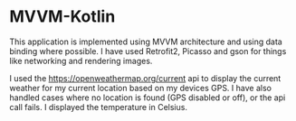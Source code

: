 # MVVM-Kotlin
This application is implemented using MVVM architecture and using data binding where possible. I have used Retrofit2, Picasso and gson for things like networking and rendering images.

I used the https://openweathermap.org/current api to display the current weather for my current location based on my devices GPS. I have also handled cases where no location is found (GPS disabled or off), or the api call fails. I displayed the temperature in Celsius.
